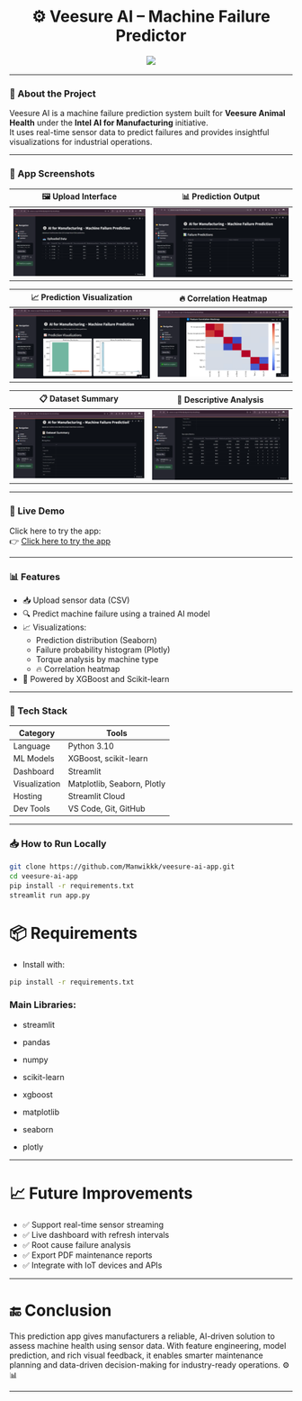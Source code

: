<h1 align="center">⚙️ Veesure AI – Machine Failure Predictor</h1>

<p align="center">
  <a href="https://veesure-ai-app-h523kmnbjzukgzdns5rchy.streamlit.app">
    <img src="https://img.shields.io/badge/Streamlit-App-green?style=for-the-badge&logo=streamlit" />
  </a>
</p>

---

### 📌 About the Project

Veesure AI is a machine failure prediction system built for **Veesure Animal Health** under the **Intel AI for Manufacturing** initiative.  
It uses real-time sensor data to predict failures and provides insightful visualizations for industrial operations.

---

### 📸 App Screenshots

| 🖼️ Upload Interface | 📊 Prediction Output |
|---------------------|----------------------|
| ![](assets/1.PNG) | ![](assets/2.PNG) |

| 📈 Prediction Visualization | 🔥 Correlation Heatmap |
|-----------------------------|-------------------------|
| ![](assets/3.PNG) | ![](assets/4.PNG) |

| 📋 Dataset Summary | 📌 Descriptive Analysis |
|--------------------|-------------------------|
| ![](assets/5.PNG) | ![](assets/6.PNG) |

---

### 🚀 Live Demo

Click here to try the app:  
👉 [Click here to try the app](https://veesure-ai-app-h523kmnbjzukgzdns5rchy.streamlit.app)

---

### 📊 Features

- 📥 Upload sensor data (CSV)
- 🔍 Predict machine failure using a trained AI model
- 📈 Visualizations:
  - Prediction distribution (Seaborn)
  - Failure probability histogram (Plotly)
  - Torque analysis by machine type
  - 🔥 Correlation heatmap
- 🧠 Powered by XGBoost and Scikit-learn

---

### 🔧 Tech Stack

| Category     | Tools |
|--------------|-------|
| Language     | Python 3.10 |
| ML Models    | XGBoost, scikit-learn |
| Dashboard    | Streamlit |
| Visualization | Matplotlib, Seaborn, Plotly |
| Hosting      | Streamlit Cloud |
| Dev Tools    | VS Code, Git, GitHub |


---

### 📥 How to Run Locally

```bash
git clone https://github.com/Manwikkk/veesure-ai-app.git
cd veesure-ai-app
pip install -r requirements.txt
streamlit run app.py

```
# 📦 Requirements
- Install with:
  
```bash
pip install -r requirements.txt
```



### Main Libraries:

- streamlit

- pandas

- numpy

- scikit-learn

- xgboost

- matplotlib

- seaborn

- plotly

---


# 📈 Future Improvements
- ✅ Support real-time sensor streaming
- ✅ Live dashboard with refresh intervals
- ✅ Root cause failure analysis
- ✅ Export PDF maintenance reports
- ✅ Integrate with IoT devices and APIs

---

# 🔚 Conclusion
This prediction app gives manufacturers a reliable, AI-driven solution to assess machine health using sensor data.
With feature engineering, model prediction, and rich visual feedback, it enables smarter maintenance planning and data-driven decision-making for industry-ready operations. ⚙️📊

---
